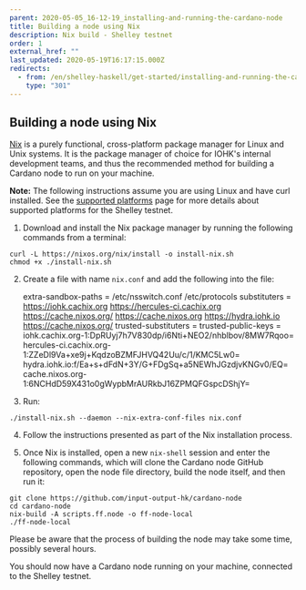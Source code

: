 ```yaml
---
parent: 2020-05-05_16-12-19_installing-and-running-the-cardano-node
title: Building a node using Nix
description: Nix build - Shelley testnet
order: 1
external_href: ""
last_updated: 2020-05-19T16:17:15.000Z
redirects:
  - from: /en/shelley-haskell/get-started/installing-and-running-the-cardano-node/building-the-node-using-nix/
    type: "301"
---
```

## Building a node using Nix

[Nix](https://nixos.org/) is a purely functional, cross-platform package manager for Linux and Unix systems. It is the package manager of choice for IOHK's internal development teams, and thus the recommended method for building a Cardano node to run on your machine.

**Note:** The following instructions assume you are using Linux and have curl installed. See the [supported platforms](/cardano/about/supported-platforms/) page for more details about supported platforms for the Shelley testnet.

1. Download and install the Nix package manager by running the following commands from a terminal:

```shell
curl -L https://nixos.org/nix/install -o install-nix.sh
chmod +x ./install-nix.sh
```
2. Create a file with name `nix.conf` and add the following into the file:  

    extra-sandbox-paths = /etc/nsswitch.conf /etc/protocols
    substituters = https://iohk.cachix.org https://hercules-ci.cachix.org https://cache.nixos.org/ https://cache.nixos.org https://hydra.iohk.io https://cache.nixos.org/
    trusted-substituters =
    trusted-public-keys = iohk.cachix.org-1:DpRUyj7h7V830dp/i6Nti+NEO2/nhblbov/8MW7Rqoo= hercules-ci.cachix.org-1:ZZeDl9Va+xe9j+KqdzoBZMFJHVQ42Uu/c/1/KMC5Lw0= hydra.iohk.io:f/Ea+s+dFdN+3Y/G+FDgSq+a5NEWhJGzdjvKNGv0/EQ= cache.nixos.org-1:6NCHdD59X431o0gWypbMrAURkbJ16ZPMQFGspcDShjY=

3. Run:

```shell
./install-nix.sh --daemon --nix-extra-conf-files nix.conf
```

4. Follow the instructions presented as part of the Nix installation process.

5. Once Nix is installed, open a new `nix-shell` session and enter the following commands, which will clone the Cardano node GitHub repository, open the node file directory, build the node itself, and then run it:

```shell
git clone https://github.com/input-output-hk/cardano-node
cd cardano-node
nix-build -A scripts.ff.node -o ff-node-local
./ff-node-local
```

Please be aware that the process of building the node may take some time, possibly several hours.

You should now have a Cardano node running on your machine, connected to the Shelley testnet.
